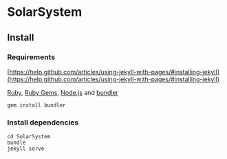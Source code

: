 # SolarSystem
## Install
### Requirements
[https://help.github.com/articles/using-jekyll-with-pages/#installing-jekyll](https://help.github.com/articles/using-jekyll-with-pages/#installing-jekyll)

[Ruby](https://www.ruby-lang.org/), [Ruby Gems](https://rubygems.org), [Node.js](https://nodejs.org/) and [bundler](http://bundler.io)

```
gem install bundler
```

### Install dependencies

```
cd SolarSystem
bundle
jekyll serve
```
